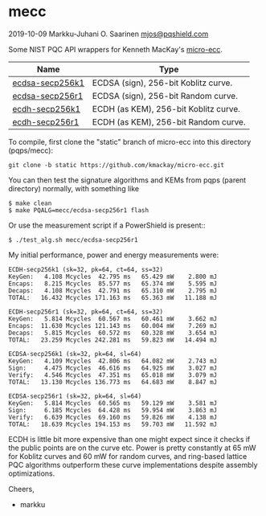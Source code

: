 # mecc

2019-10-09	Markku-Juhani O. Saarinen <mjos@pqshield.com>

Some NIST PQC API wrappers for Kenneth MacKay's 
[micro-ecc](https://github.com/kmackay/micro-ecc).

| Name | Type |
| ---- | ---- |
| [ecdsa-secp256k1](ecdsa-secp256k1) | ECDSA (sign), 256-bit Koblitz curve. |
| [ecdsa-secp256r1](ecdsa-secp256r1) | ECDSA (sign), 256-bit Random curve.  |
| [ecdh-secp256k1](ecdh-secp256k1) 	 | ECDH (as KEM), 256-bit Koblitz curve.|
| [ecdh-secp256r1](ecdh-secp256r1)   | ECDH (as KEM), 256-bit Random curve. |

To compile, first clone the "static" branch of micro-ecc into this
directory (pqps/mecc):
```
git clone -b static https://github.com/kmackay/micro-ecc.git
```

You can then test the signature algorithms and KEMs from pqps (parent 
directory) normally, with something like
```
$ make clean
$ make PQALG=mecc/ecdsa-secp256r1 flash
```
Or use the measurement script if a PowerShield is present::
```
$ ./test_alg.sh mecc/ecdsa-secp256r1
```

My initial performance, power and energy measurements were:

```
ECDH-secp256k1 (sk=32, pk=64, ct=64, ss=32)
KeyGen:   4.108 Mcycles	 42.795 ms	 65.429 mW	  2.800 mJ
Encaps:   8.215 Mcycles	 85.577 ms	 65.374 mW	  5.595 mJ
Decaps:   4.108 Mcycles	 42.791 ms	 65.310 mW	  2.795 mJ
TOTAL:   16.432 Mcycles	171.163 ms	 65.363 mW	 11.188 mJ

ECDH-secp256r1 (sk=32, pk=64, ct=64, ss=32)
KeyGen:   5.814 Mcycles	 60.567 ms	 60.461 mW	  3.662 mJ
Encaps:  11.630 Mcycles	121.143 ms	 60.004 mW	  7.269 mJ
Decaps:   5.815 Mcycles	 60.572 ms	 60.328 mW	  3.654 mJ
TOTAL:   23.259 Mcycles	242.281 ms	 59.823 mW	 14.494 mJ

ECDSA-secp256k1 (sk=32, pk=64, sl=64)
KeyGen:   4.109 Mcycles	 42.806 ms	 64.082 mW	  2.743 mJ
Sign:     4.475 Mcycles	 46.616 ms	 64.925 mW	  3.027 mJ
Verify:   4.546 Mcycles	 47.351 ms	 65.018 mW	  3.079 mJ
TOTAL:   13.130 Mcycles	136.773 ms	 64.683 mW	  8.847 mJ

ECDSA-secp256r1 (sk=32, pk=64, sl=64)
KeyGen:   5.814 Mcycles	 60.565 ms	 59.129 mW	  3.581 mJ
Sign:     6.185 Mcycles	 64.428 ms	 59.954 mW	  3.863 mJ
Verify:   6.639 Mcycles	 69.160 ms	 59.826 mW	  4.138 mJ
TOTAL:   18.639 Mcycles	194.153 ms	 59.703 mW	 11.592 mJ
```

ECDH is little bit more expensive than one might expect since it checks
if the public points are on the curve etc. Power is pretty constantly at 
65 mW for Koblitz curves and 60 mW for random curves, and ring-based
lattice PQC algorithms outperform these curve implementations despite
assembly optimizations.

Cheers,
- markku



